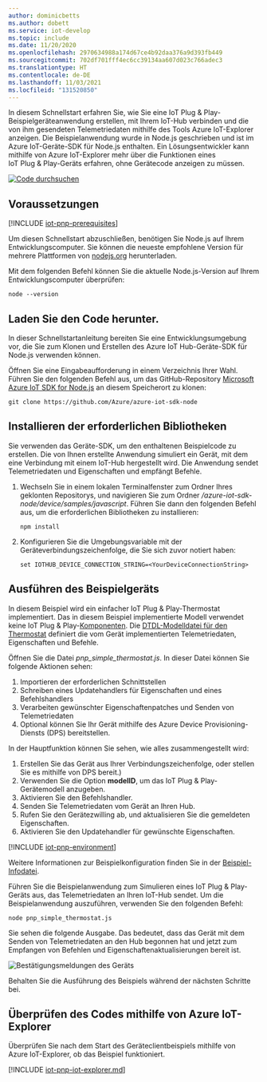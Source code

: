 ```yaml
---
author: dominicbetts
ms.author: dobett
ms.service: iot-develop
ms.topic: include
ms.date: 11/20/2020
ms.openlocfilehash: 2970634988a174d67ce4b92daa376a9d393fb449
ms.sourcegitcommit: 702df701fff4ec6cc39134aa607d023c766adec3
ms.translationtype: HT
ms.contentlocale: de-DE
ms.lasthandoff: 11/03/2021
ms.locfileid: "131520850"
---
```

In diesem Schnellstart erfahren Sie, wie Sie eine IoT Plug & Play-Beispielgeräteanwendung erstellen, mit Ihrem IoT-Hub verbinden und die von ihm gesendeten Telemetriedaten mithilfe des Tools Azure IoT-Explorer anzeigen. Die Beispielanwendung wurde in Node.js geschrieben und ist im Azure IoT-Geräte-SDK für Node.js enthalten. Ein Lösungsentwickler kann mithilfe von Azure IoT-Explorer mehr über die Funktionen eines IoT Plug & Play-Geräts erfahren, ohne Gerätecode anzeigen zu müssen.

[![Code durchsuchen](../articles/iot-central/core/media/common/browse-code.svg)](https://github.com/Azure/azure-iot-sdk-node/tree/master/device/samples)

## <a name="prerequisites"></a>Voraussetzungen

[!INCLUDE [iot-pnp-prerequisites](iot-pnp-prerequisites.md)]

Um diesen Schnellstart abzuschließen, benötigen Sie Node.js auf Ihrem Entwicklungscomputer. Sie können die neueste empfohlene Version für mehrere Plattformen von [nodejs.org](https://nodejs.org) herunterladen.

Mit dem folgenden Befehl können Sie die aktuelle Node.js-Version auf Ihrem Entwicklungscomputer überprüfen:

```cmd/sh
node --version
```

## <a name="download-the-code"></a>Laden Sie den Code herunter.

In dieser Schnellstartanleitung bereiten Sie eine Entwicklungsumgebung vor, die Sie zum Klonen und Erstellen des Azure IoT Hub-Geräte-SDK für Node.js verwenden können.

Öffnen Sie eine Eingabeaufforderung in einem Verzeichnis Ihrer Wahl. Führen Sie den folgenden Befehl aus, um das GitHub-Repository [Microsoft Azure IoT SDK for Node.js](https://github.com/Azure/azure-iot-sdk-node) an diesem Speicherort zu klonen:

```cmd/sh
git clone https://github.com/Azure/azure-iot-sdk-node
```

## <a name="install-required-libraries"></a>Installieren der erforderlichen Bibliotheken

Sie verwenden das Geräte-SDK, um den enthaltenen Beispielcode zu erstellen. Die von Ihnen erstellte Anwendung simuliert ein Gerät, mit dem eine Verbindung mit einem IoT-Hub hergestellt wird. Die Anwendung sendet Telemetriedaten und Eigenschaften und empfängt Befehle.

1. Wechseln Sie in einem lokalen Terminalfenster zum Ordner Ihres geklonten Repositorys, und navigieren Sie zum Ordner */azure-iot-sdk-node/device/samples/javascript*. Führen Sie dann den folgenden Befehl aus, um die erforderlichen Bibliotheken zu installieren:

    ```cmd/sh
    npm install
    ```

1. Konfigurieren Sie die Umgebungsvariable mit der Geräteverbindungszeichenfolge, die Sie sich zuvor notiert haben:

    ```cmd/sh
    set IOTHUB_DEVICE_CONNECTION_STRING=<YourDeviceConnectionString>
    ```

## <a name="run-the-sample-device"></a>Ausführen des Beispielgeräts

In diesem Beispiel wird ein einfacher IoT Plug & Play-Thermostat implementiert. Das in diesem Beispiel implementierte Modell verwendet keine IoT Plug & Play-[Komponenten](../articles/iot-develop/concepts-modeling-guide.md). Die [DTDL-Modelldatei für den Thermostat](https://github.com/Azure/opendigitaltwins-dtdl/blob/master/DTDL/v2/samples/Thermostat.json) definiert die vom Gerät implementierten Telemetriedaten, Eigenschaften und Befehle.

Öffnen Sie die Datei _pnp_simple_thermostat.js_. In dieser Datei können Sie folgende Aktionen sehen:

1. Importieren der erforderlichen Schnittstellen
1. Schreiben eines Updatehandlers für Eigenschaften und eines Befehlshandlers
1. Verarbeiten gewünschter Eigenschaftenpatches und Senden von Telemetriedaten
1. Optional können Sie Ihr Gerät mithilfe des Azure Device Provisioning-Diensts (DPS) bereitstellen.

In der Hauptfunktion können Sie sehen, wie alles zusammengestellt wird:

1. Erstellen Sie das Gerät aus Ihrer Verbindungszeichenfolge, oder stellen Sie es mithilfe von DPS bereit.)
1. Verwenden Sie die Option **modelID**, um das IoT Plug & Play-Gerätemodell anzugeben.
1. Aktivieren Sie den Befehlshandler.
1. Senden Sie Telemetriedaten vom Gerät an Ihren Hub.
1. Rufen Sie den Gerätezwilling ab, und aktualisieren Sie die gemeldeten Eigenschaften.
1. Aktivieren Sie den Updatehandler für gewünschte Eigenschaften.

[!INCLUDE [iot-pnp-environment](iot-pnp-environment.md)]

Weitere Informationen zur Beispielkonfiguration finden Sie in der [Beispiel-Infodatei](https://github.com/Azure/azure-iot-sdk-node/blob/master/device/samples/readme.md#iot-plug-and-play-device-samples).

Führen Sie die Beispielanwendung zum Simulieren eines IoT Plug & Play-Geräts aus, das Telemetriedaten an Ihren IoT-Hub sendet. Um die Beispielanwendung auszuführen, verwenden Sie den folgenden Befehl:

```cmd\sh
node pnp_simple_thermostat.js
```

Sie sehen die folgende Ausgabe. Das bedeutet, dass das Gerät mit dem Senden von Telemetriedaten an den Hub begonnen hat und jetzt zum Empfangen von Befehlen und Eigenschaftenaktualisierungen bereit ist.

![Bestätigungsmeldungen des Geräts](media/iot-pnp-connect-device-node/device-confirmation-node.png)

Behalten Sie die Ausführung des Beispiels während der nächsten Schritte bei.

## <a name="use-azure-iot-explorer-to-validate-the-code"></a>Überprüfen des Codes mithilfe von Azure IoT-Explorer

Überprüfen Sie nach dem Start des Geräteclientbeispiels mithilfe von Azure IoT-Explorer, ob das Beispiel funktioniert.

[!INCLUDE [iot-pnp-iot-explorer.md](iot-pnp-iot-explorer.md)]
